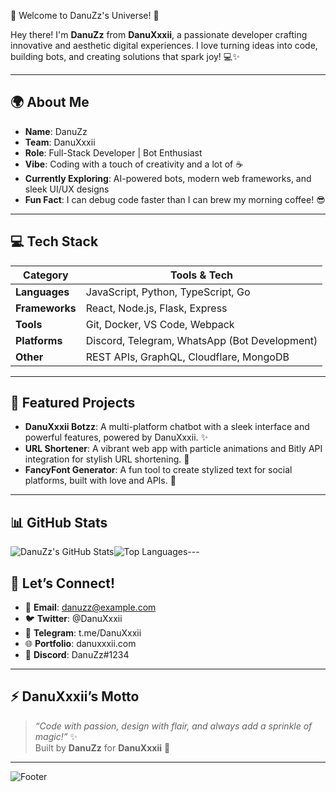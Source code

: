 🌟 Welcome to DanuZz's Universe! 🚀

Hey there! I'm **DanuZz** from **DanuXxxii**, a passionate developer crafting innovative and aesthetic digital experiences. I love turning ideas into code, building bots, and creating solutions that spark joy! 💻✨

---

## 🌍 About Me

- **Name**: DanuZz
- **Team**: DanuXxxii
- **Role**: Full-Stack Developer | Bot Enthusiast
- **Vibe**: Coding with a touch of creativity and a lot of ☕
- **Currently Exploring**: AI-powered bots, modern web frameworks, and sleek UI/UX designs
- **Fun Fact**: I can debug code faster than I can brew my morning coffee! 😎

---

## 💻 Tech Stack

| **Category** | **Tools & Tech** |
| --- | --- |
| **Languages** | JavaScript, Python, TypeScript, Go |
| **Frameworks** | React, Node.js, Flask, Express |
| **Tools** | Git, Docker, VS Code, Webpack |
| **Platforms** | Discord, Telegram, WhatsApp (Bot Development) |
| **Other** | REST APIs, GraphQL, Cloudflare, MongoDB |

---

## 🌟 Featured Projects

- **DanuXxxii Botzz**: A multi-platform chatbot with a sleek interface and powerful features, powered by DanuXxxii. ✨
- **URL Shortener**: A vibrant web app with particle animations and Bitly API integration for stylish URL shortening. 🔗
- **FancyFont Generator**: A fun tool to create stylized text for social platforms, built with love and APIs. 🌈

---

## 📊 GitHub Stats

![DanuZz's GitHub Stats](https://github-readme-stats.vercel.app/api?username=DanuZz&show_icons=true&theme=dracula&hide_border=true)![Top Languages](https://github-readme-stats.vercel.app/api/top-langs/?username=DanuZz&layout=compact&theme=dracula&hide_border=true)\---

## 🤝 Let’s Connect!

- 📧 **Email**: danuzz@example.com
- 🐦 **Twitter**: @DanuXxxii
- 🔗 **Telegram**: t.me/DanuXxxii
- 🌐 **Portfolio**: danuxxxii.com
- 💬 **Discord**: DanuZz#1234

---

## ⚡ DanuXxxii’s Motto

> *“Code with passion, design with flair, and always add a sprinkle of magic!”* ✨\
> Built by **DanuZz** for **DanuXxxii** 🌌

---

![Footer](https://img.shields.io/badge/Powered%20by-DanuXxxii%20%E2%9C%A8-blueviolet?style=for-the-badge)